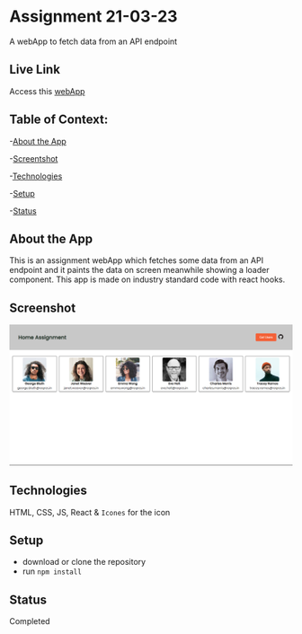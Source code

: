 # Assignment 21-03-23
A webApp to fetch data from an API endpoint

## Live Link
Access this [webApp](https://assignment-loader-23-03-23.netlify.app)

## Table of Context:

-[About the App](#about-the-app)

-[Screentshot](#screenshot)

-[Technologies](#technologies)

-[Setup](#setup)

-[Status](#status)

## About the App
This is an assignment webApp which fetches some data from an API endpoint and it paints the data on screen meanwhile showing a loader component. This app is made on industry standard code with react hooks.

## Screenshot
![App](./src/assets/images/assignment-21-03-23.png)

## Technologies
HTML, CSS, JS, React & `Icones` for the icon

## Setup
- download or clone the repository
- run `npm install`

## Status
Completed
